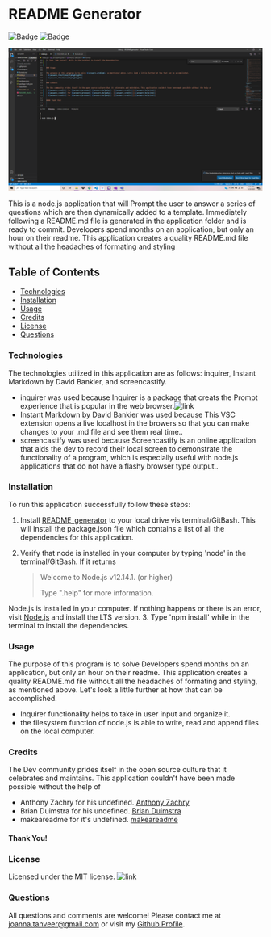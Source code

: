 
# README Generator


![Badge](https://img.shields.io/github/last-commit/JoannaTanveer/README_generator?style=plastic) ![Badge](https://img.shields.io/github/repo-size/JoannaTanveer/README_generator?style=plastic)

![image relative path](README_screenshot.png)

This is a node.js application that will Prompt the user to answer a series of questions which are then dynamically added to a template. Immediately following a README.md file is generated in the application folder and is ready to commit.
Developers spend months on an application, but only an hour on their readme. This application creates a quality README.md file without all the headaches of formating and styling
       
## Table of Contents
        
- [Technologies](#technologies)
- [Installation](#installation)
- [Usage](#usage)
- [Credits](#credits)
- [License](#license)
- [Questions](#questions)
    
### Technologies
    
The technologies utilized in this application are as follows: inquirer, Instant Markdown by David Bankier, and screencastify. 
- inquirer was used because Inquirer is a package that creats the Prompt experience that is popular in the web browser.![link](https://img.shields.io/npm/v/inquirer?style=plastic?logo=npm)
- Instant Markdown by David Bankier was used because This VSC extension opens a live localhost in the browers so that you can make changes to your .md file and see them real time.. 
- screencastify was used because Screencastify is an online application that aids the dev to record their local screen to demonstrate the functionality of a program, which is especially useful with node.js applications that do not have a flashy browser type output.. 
    
### Installation
    
To run this application successfully follow these steps:
1. Install [README_generator](https://github.com/JoannaTanveer/README_generator) to your local drive vis terminal/GitBash. This will install the package.json file which contains a list of all the dependencies for this application. 

2. Verify that node is installed in your computer by typing 'node' in the terminal/GitBash. If it returns
    >Welcome to Node.js v12.14.1. (or higher)
    >
    >Type ".help" for more information.
    
 Node.js is installed in your computer. If nothing happens or there is an error, visit [Node.js](https://nodejs.org/) and install the LTS version.
3. Type 'npm install' while in the terminal to install the dependencies. 


### Usage
    
The purpose of this program is to solve Developers spend months on an application, but only an hour on their readme. This application creates a quality README.md file without all the headaches of formating and styling, as mentioned above. Let's look a little further at how that can be accomplished.
- Inquirer functionality helps to take in user input and organize it.
- the filesystem function of node.js is able to write, read and append files on the local computer.
    
### Credits
    
The Dev community prides itself in the open source culture that it celebrates and maintains. This application couldn't have been made possible without the help of
- Anthony Zachry for his undefined. [Anthony Zachry](https://github.com/anthonychry)
- Brian Duimstra for his undefined. [Brian Duimstra](https://www.linkedin.com/in/brian-duimstra-61878525/)
- makeareadme for it's undefined. [makeareadme](https://www.makeareadme.com)
    
#### Thank You!
    
    
### License
Licensed under the MIT license. ![link](https://img.shields.io/github/license/JoannaTanveer/README_generator?style=plastic)

### Questions
All questions and comments are welcome! Please contact me at joanna.tanveer@gmail.com or visit my [Github Profile](https://github.com/${answers.userName}).
